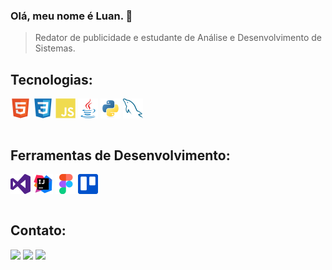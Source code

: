 ### Olá, meu nome é <strong>Luan</strong>. 👋

> Redator de publicidade e estudante de Análise e Desenvolvimento de Sistemas.

## <strong>Tecnologias:</strong>

<div style="display: inline_block">
  <img height="32" align="center" alt="Luan-HTML" src="https://raw.githubusercontent.com/devicons/devicon/master/icons/html5/html5-original.svg">
  <img height="32" align="center" alt="Luan-CSS" src="https://raw.githubusercontent.com/devicons/devicon/master/icons/css3/css3-original.svg">
  <img height="32" align="center" alt="Luan-JS" src="https://raw.githubusercontent.com/devicons/devicon/master/icons/javascript/javascript-plain.svg">
  <img height="32" align="center" alt="Luan-JAVA" src="https://raw.githubusercontent.com/devicons/devicon/master/icons/java/java-original.svg">
  <img height="32" align="center" alt="Luan-PY" src="https://raw.githubusercontent.com/devicons/devicon/master/icons/python/python-original.svg">
  <img height="32" align="center" alt="Luan-PY" src="https://raw.githubusercontent.com/devicons/devicon/master/icons/mysql/mysql-original.svg">
</div>
<br>

## <strong>Ferramentas de Desenvolvimento:</strong>

<div style="display: inline_block">
  <img height="32" align="center" alt="Visual-Studio" src="https://raw.githubusercontent.com/devicons/devicon/master/icons/visualstudio/visualstudio-plain.svg">
  <img height="32" align="center" alt="IntelliJ" src="https://raw.githubusercontent.com/devicons/devicon/master/icons/intellij/intellij-original.svg">
  <img height="32" align="center" alt="Figma" src="https://raw.githubusercontent.com/devicons/devicon/master/icons/figma/figma-original.svg">
  <img height="32" align="center" alt="Trello" src="https://raw.githubusercontent.com/devicons/devicon/master/icons/trello/trello-plain.svg">
</div>
<br>

## <strong>Contato</strong>:

<div style="display: inline_block">
  <a href="https://www.linkedin.com/in/luan-bremer" target="_blank"><img src="https://img.shields.io/badge/-LinkedIn-%230077B5?style=for-the-badge&logo=linkedin&logoColor=white" target="_blank"></a>
  <a href="https://www.instagram.com/luanslaught" target="_blank"><img src="https://img.shields.io/badge/-Instagram-%23E4405F?style=for-the-badge&logo=instagram&logoColor=white" target="_blank"></a>
  <a href="https://www.behance.net/luanbremer" target="_blank"><img src="https://img.shields.io/badge/-Behance-%230077B5?style=for-the-badge&logo=behance&logoColor=white" target="_blank"></a>
</div>
<br>
  


  
 


